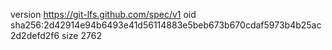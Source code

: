 version https://git-lfs.github.com/spec/v1
oid sha256:2d42914e94b6493e41d56114883e5beb673b670cdaf5973b4b25ac2d2defd2f6
size 2762
